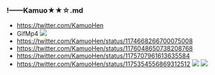 ### !——Kamuo★★☆.md
- https://twitter.com/KamuoHen
- GifMp4
![](https://img.itch.zone/aW1hZ2UvNDg0NzA3LzI1MDQzNzkucG5n/347x500/NQOOe8.png)
- https://twitter.com/KamuoHen/status/1174668266700075008
- https://twitter.com/KamuoHen/status/1176048650738208768
- https://twitter.com/KamuoHen/status/1175707961613635584
- https://twitter.com/KamuoHen/status/1175354556869312512
![](https://pbs.twimg.com/media/EE-vSnmVUAA7m1_?format=jpg&name=4096x4096)
![](https://pbs.twimg.com/media/EE-vSnnUwAAfG5W?format=jpg&name=4096x4096)
